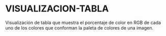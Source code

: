 # VISUALIZACION-TABLA
Visualización de tabla que muestra el porcentaje de color en RGB de cada uno de los colores que conforman la paleta de colores de una imagen.
